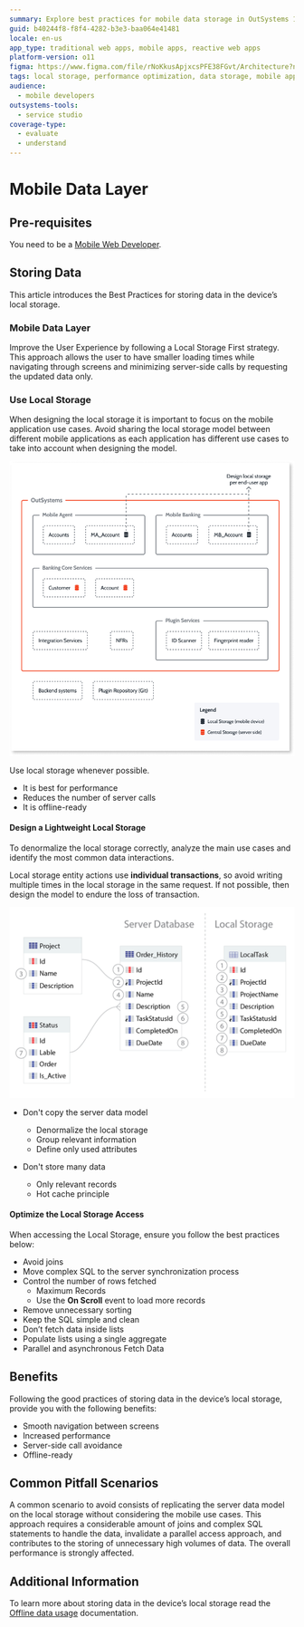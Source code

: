 ```yaml
---
summary: Explore best practices for mobile data storage in OutSystems 11 (O11) to enhance performance and user experience by utilizing local storage strategies.
guid: b40244f8-f8f4-4282-b3e3-baa064e41481
locale: en-us
app_type: traditional web apps, mobile apps, reactive web apps
platform-version: o11
figma: https://www.figma.com/file/rNoKkusApjxcsPFE38FGvt/Architecture?node-id=147:334
tags: local storage, performance optimization, data storage, mobile app development, offline support
audience:
  - mobile developers
outsystems-tools:
  - service studio
coverage-type:
  - evaluate
  - understand
---
```


# Mobile Data Layer

## Pre-requisites

You need to be a [Mobile Web Developer](https://www.outsystems.com/learn/paths/1/becoming-a-mobile-developer/).


## Storing Data

This article introduces the Best Practices for storing data in the device’s local storage.

### Mobile Data Layer

Improve the User Experience by following a Local Storage First strategy. This approach allows the user to have smaller loading times while navigating through screens and minimizing server-side calls by requesting the updated data only.

### Use Local Storage

When designing the local storage it is important to focus on the mobile application use cases. Avoid sharing the local storage model between different mobile applications as each application has different use cases to take into account when designing the model.

![Diagram illustrating the design of local storage per end-user app with various components like Mobile Agent, Mobile Banking, and Banking Core Services.](images/local-storage-diag.png "Local Storage Design Diagram")

Use local storage whenever possible.

* It is best for performance
* Reduces the number of server calls
* It is offline-ready

#### Design a Lightweight Local Storage

To denormalize the local storage correctly, analyze the main use cases and identify the most common data interactions.

Local storage entity actions use **individual transactions**, so avoid writing multiple times in the local storage in the same request. If not possible, then design the model to endure the loss of transaction.

![Comparison diagram showing the server database and local storage data models, highlighting the denormalization process in local storage.](images/local-storage-data-model.png "Local Storage Data Model Comparison")

* Don't copy the server data model
    * Denormalize the local storage
    * Group relevant information
    * Define only used attributes

* Don't store many data
    * Only relevant records
    * Hot cache principle

#### Optimize the Local Storage Access

When accessing the Local Storage, ensure you follow the best practices below:

* Avoid joins
* Move complex SQL to the server synchronization process
* Control the number of rows fetched
    * Maximum Records
    * Use the **On Scroll** event to load more records
* Remove unnecessary sorting
* Keep the SQL simple and clean
* Don’t fetch data inside lists
* Populate lists using a single aggregate
* Parallel and asynchronous Fetch Data

## Benefits

Following the good practices of storing data in the device’s local storage, provide you with the following benefits:

* Smooth navigation between screens
* Increased performance
* Server-side call avoidance
* Offline-ready

## Common Pitfall Scenarios

A common scenario to avoid consists of replicating the server data model on the local storage without considering the mobile use cases. This approach requires a considerable amount of joins and complex SQL statements to handle the data, invalidate a parallel access approach, and contributes to the storing of unnecessary high volumes of data. The overall performance is strongly affected.

## Additional Information

To learn more about storing data in the device’s local storage read the [Offline data usage](https://success.outsystems.com/Documentation/11/Developing_an_Application/Use_Data/Offline) documentation.

